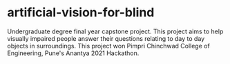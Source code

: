 # artificial-vision-for-blind
 Undergraduate degree final year capstone project. This project aims to help visually impaired people answer their questions relating to day to day objects in surroundings. This project won Pimpri Chinchwad College of Engineering, Pune's Anantya 2021 Hackathon.
